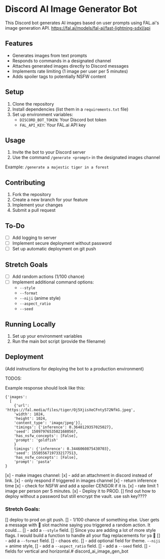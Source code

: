 # Discord AI Image Generator Bot

This Discord bot generates AI images based on user prompts using FAL.ai's image generation API.
https://fal.ai/models/fal-ai/fast-lightning-sdxl/api

## Features

- Generates images from text prompts
- Responds to commands in a designated channel
- Attaches generated images directly to Discord messages
- Implements rate limiting (1 image per user per 5 minutes)
- Adds spoiler tags to potentially NSFW content

## Setup

1. Clone the repository
2. Install dependencies (list them in a `requirements.txt` file)
3. Set up environment variables:
   - `DISCORD_BOT_TOKEN`: Your Discord bot token
   - `FAL_API_KEY`: Your FAL.ai API key

## Usage

1. Invite the bot to your Discord server
2. Use the command `/generate <prompt>` in the designated images channel

Example:
`/generate a majestic tiger in a forest`


## Contributing

1. Fork the repository
2. Create a new branch for your feature
3. Implement your changes
4. Submit a pull request

## To-Do

- [ ] Add logging to server
- [ ] Implement secure deployment without password
- [ ] Set up automatic deployment on git push

## Stretch Goals

- [ ] Add random actions (1/100 chance)
- [ ] Implement additional command options:
  - `--style`
  - `--format`
  - `--niji` (anime style)
  - `--aspect_ratio`
  - `--seed`

## Running Locally

1. Set up your environment variables
2. Run the main bot script (provide the filename)

## Deployment

(Add instructions for deploying the bot to a production environment)

TODOS:

Example response should look like this:
```
{'images': 
  [
    {'url': 'https://fal.media/files/tiger/Oj5XjisXeCFnty572NfkG.jpeg', 
    'width': 1024, 
    'height': 1024, 
    'content_type': 'image/jpeg'}], 
    'timings': {'inference': 0.3648129357025027}, 
    'seed': 15097976535021680567, 
    'has_nsfw_concepts': [False], 
    'prompt': 'goldfish'
    }
    timings': {'inference': 0.3446060875430703}, 
    'seed': 15505567197332177513, 
    'has_nsfw_concepts': [False], 
    'prompt': 'pasta'
}
```

[x] - make images channel:
[x] - add an attachment in discord instead of link.
[x] - only respond if triggered in images channel
[x] - return inference time
[x] - check for NSFW and add a spoiler CENSOR if it is.
[x] - rate limit 1 image per person per 5 minutes.
[x] - Deploy it to PROD.
[] find out how to deploy without a password but still encrypt the vault.
use ssh key????

### Stretch Goals:
[] deploy to prod on git push.
[] - 1/100 chance of something else.
User gets a message with 🎰 slot machine saying you triggered a random action.
It could....
[] - add a `--style` field.
[] Since you are adding a lot of more style flags. I would build a function to handle all your flag replacements for ya 🙂
[] - add a `--format` field.
[] - chaos etc.
[] - add optional field for theme. `--niji` = anime style, 
[] - add a `--aspect_ratio` field.
[] - add a `--seed` field.
[] - fields for vertical and horizontal.# discord_ai_image_gen_bot
